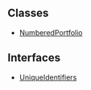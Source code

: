 ## Classes

- [NumberedPortfolio](../../../Classes/API/Entities/NumberedPortfolio/NumberedPortfolio.md)

## Interfaces

- [UniqueIdentifiers](../../../Interfaces/API/Entities/NumberedPortfolio/UniqueIdentifiers.md)
